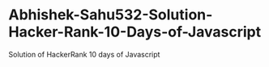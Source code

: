 # Abhishek-Sahu532-Solution-Hacker-Rank-10-Days-of-Javascript
Solution of HackerRank 10 days of Javascript
